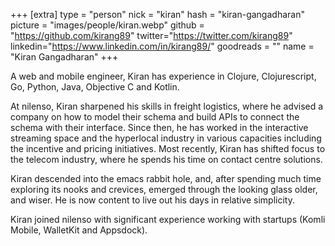 +++
[extra]
type = "person"
nick = "kiran"
hash = "kiran-gangadharan"
picture = "images/people/kiran.webp"
github = "https://github.com/kirang89"
twitter="https://twitter.com/kirang89"
linkedin="https://www.linkedin.com/in/kirang89/"
goodreads = ""
name = "Kiran Gangadharan"
+++

  <p class="text-black text-base leading-normal  md:text-xl lg:text-xl md:leading-snug font-light pb-4 md:pb-7">
    A web and mobile engineer, Kiran has experience in Clojure, Clojurescript, Go, Python, Java, Objective C and Kotlin.
  </p>
  <p class="text-black text-base leading-normal  md:text-xl lg:text-xl md:leading-snug font-light pb-4 md:pb-7">
    At nilenso, Kiran sharpened his skills in freight logistics, where he advised a company on how to model their schema and build APIs to connect the schema with their interface. Since then, he has worked in the interactive streaming space and the hyperlocal industry in various capacities including the incentive and pricing initiatives. Most recently, Kiran has shifted focus to the telecom industry, where he spends his time on contact centre solutions.
  </p>
  <p class="text-black text-base leading-normal  md:text-xl lg:text-xl md:leading-snug font-light pb-4 md:pb-7">
    Kiran descended into the emacs rabbit hole, and, after spending much time exploring its nooks and crevices, emerged through the looking glass older, and wiser. He is now content to live out his days in relative simplicity.
  </p>
  <p class="text-black text-base leading-normal  md:text-xl lg:text-xl md:leading-snug font-light pb-4 md:pb-7">
    Kiran joined nilenso with significant experience working with startups (Komli Mobile, WalletKit and Appsdock).
  </p>


